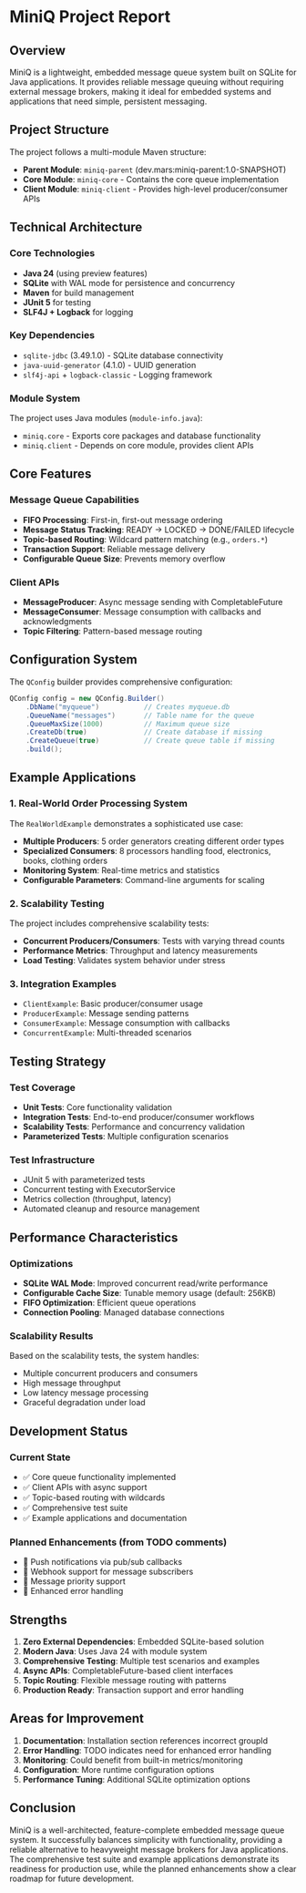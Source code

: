 # MiniQ Project Report

## Overview
MiniQ is a lightweight, embedded message queue system built on SQLite for Java applications. It provides reliable message queuing without requiring external message brokers, making it ideal for embedded systems and applications that need simple, persistent messaging.

## Project Structure
The project follows a multi-module Maven structure:

- **Parent Module**: `miniq-parent` (dev.mars:miniq-parent:1.0-SNAPSHOT)
- **Core Module**: `miniq-core` - Contains the core queue implementation
- **Client Module**: `miniq-client` - Provides high-level producer/consumer APIs

## Technical Architecture

### Core Technologies
- **Java 24** (using preview features)
- **SQLite** with WAL mode for persistence and concurrency
- **Maven** for build management
- **JUnit 5** for testing
- **SLF4J + Logback** for logging

### Key Dependencies
- `sqlite-jdbc` (3.49.1.0) - SQLite database connectivity
- `java-uuid-generator` (4.1.0) - UUID generation
- `slf4j-api` + `logback-classic` - Logging framework

### Module System
The project uses Java modules (`module-info.java`):
- `miniq.core` - Exports core packages and database functionality
- `miniq.client` - Depends on core module, provides client APIs

## Core Features

### Message Queue Capabilities
- **FIFO Processing**: First-in, first-out message ordering
- **Message Status Tracking**: READY → LOCKED → DONE/FAILED lifecycle
- **Topic-based Routing**: Wildcard pattern matching (e.g., `orders.*`)
- **Transaction Support**: Reliable message delivery
- **Configurable Queue Size**: Prevents memory overflow

### Client APIs
- **MessageProducer**: Async message sending with CompletableFuture
- **MessageConsumer**: Message consumption with callbacks and acknowledgments
- **Topic Filtering**: Pattern-based message routing

## Configuration System
The `QConfig` builder provides comprehensive configuration:

````java path=docs/README.md mode=EXCERPT
QConfig config = new QConfig.Builder()
    .DbName("myqueue")           // Creates myqueue.db
    .QueueName("messages")       // Table name for the queue
    .QueueMaxSize(1000)          // Maximum queue size
    .CreateDb(true)              // Create database if missing
    .CreateQueue(true)           // Create queue table if missing
    .build();
````

## Example Applications

### 1. Real-World Order Processing System
The `RealWorldExample` demonstrates a sophisticated use case:
- **Multiple Producers**: 5 order generators creating different order types
- **Specialized Consumers**: 8 processors handling food, electronics, books, clothing orders
- **Monitoring System**: Real-time metrics and statistics
- **Configurable Parameters**: Command-line arguments for scaling

### 2. Scalability Testing
The project includes comprehensive scalability tests:
- **Concurrent Producers/Consumers**: Tests with varying thread counts
- **Performance Metrics**: Throughput and latency measurements
- **Load Testing**: Validates system behavior under stress

### 3. Integration Examples
- `ClientExample`: Basic producer/consumer usage
- `ProducerExample`: Message sending patterns
- `ConsumerExample`: Message consumption with callbacks
- `ConcurrentExample`: Multi-threaded scenarios

## Testing Strategy

### Test Coverage
- **Unit Tests**: Core functionality validation
- **Integration Tests**: End-to-end producer/consumer workflows
- **Scalability Tests**: Performance and concurrency validation
- **Parameterized Tests**: Multiple configuration scenarios

### Test Infrastructure
- JUnit 5 with parameterized tests
- Concurrent testing with ExecutorService
- Metrics collection (throughput, latency)
- Automated cleanup and resource management

## Performance Characteristics

### Optimizations
- **SQLite WAL Mode**: Improved concurrent read/write performance
- **Configurable Cache Size**: Tunable memory usage (default: 256KB)
- **FIFO Optimization**: Efficient queue operations
- **Connection Pooling**: Managed database connections

### Scalability Results
Based on the scalability tests, the system handles:
- Multiple concurrent producers and consumers
- High message throughput
- Low latency message processing
- Graceful degradation under load

## Development Status

### Current State
- ✅ Core queue functionality implemented
- ✅ Client APIs with async support
- ✅ Topic-based routing with wildcards
- ✅ Comprehensive test suite
- ✅ Example applications and documentation

### Planned Enhancements (from TODO comments)
- 🔄 Push notifications via pub/sub callbacks
- 🔄 Webhook support for message subscribers
- 🔄 Message priority support
- 🔄 Enhanced error handling

## Strengths
1. **Zero External Dependencies**: Embedded SQLite-based solution
2. **Modern Java**: Uses Java 24 with module system
3. **Comprehensive Testing**: Multiple test scenarios and examples
4. **Async APIs**: CompletableFuture-based client interfaces
5. **Topic Routing**: Flexible message routing with patterns
6. **Production Ready**: Transaction support and error handling

## Areas for Improvement
1. **Documentation**: Installation section references incorrect groupId
2. **Error Handling**: TODO indicates need for enhanced error handling
3. **Monitoring**: Could benefit from built-in metrics/monitoring
4. **Configuration**: More runtime configuration options
5. **Performance Tuning**: Additional SQLite optimization options

## Conclusion
MiniQ is a well-architected, feature-complete embedded message queue system. It successfully balances simplicity with functionality, providing a reliable alternative to heavyweight message brokers for Java applications. The comprehensive test suite and example applications demonstrate its readiness for production use, while the planned enhancements show a clear roadmap for future development.
